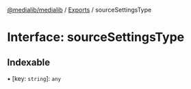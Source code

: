 [@medialib/medialib](../README.md) / [Exports](../modules.md) / sourceSettingsType

# Interface: sourceSettingsType

## Indexable

▪ [key: `string`]: `any`
